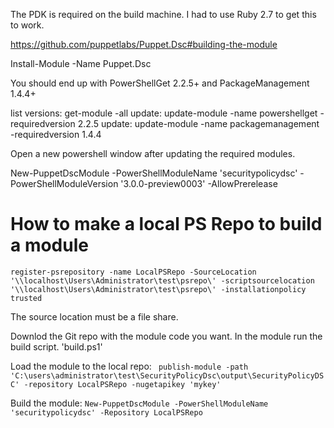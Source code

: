 The PDK is required on the build machine.
I had to use Ruby 2.7 to get this to work.

https://github.com/puppetlabs/Puppet.Dsc#building-the-module

Install-Module -Name Puppet.Dsc

You should end up with PowerShellGet 2.2.5+ and PackageManagement 1.4.4+

list versions:  get-module -all
update: update-module -name powershellget -requiredversion 2.2.5
update: update-module -name packagemanagement -requiredversion 1.4.4

Open a new powershell window after updating the required modules.

New-PuppetDscModule -PowerShellModuleName 'securitypolicydsc' -PowerShellModuleVersion '3.0.0-preview0003' -AllowPrerelease


# How to make a local PS Repo to build a module 
`register-psrepository -name LocalPSRepo -SourceLocation '\\localhost\Users\Administrator\test\psrepo\' -scriptsourcelocation '\\localhost\Users\Administrator\test\psrepo\' -installationpolicy trusted`

The source location must be a file share.

Downlod the Git repo with the module code you want.
In the module run the build script. 'build.ps1'

Load the module to the local repo:
` publish-module -path 'C:\users\administrator\test\SecurityPolicyDsc\output\SecurityPolicyDSC' -repository LocalPSRepo -nugetapikey 'mykey'`

Build the module:
`New-PuppetDscModule -PowerShellModuleName 'securitypolicydsc' -Repository LocalPSRepo`